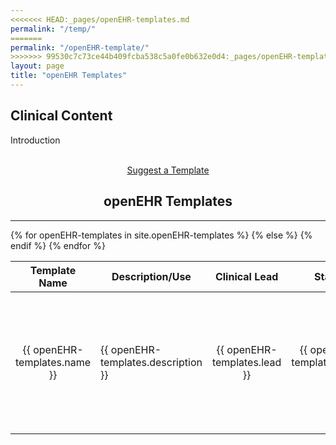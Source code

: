```yaml
---
<<<<<<< HEAD:_pages/openEHR-templates.md
permalink: "/temp/"
=======
permalink: "/openEHR-template/"
>>>>>>> 99530c7c73ce44b409fcba538c5a0fe0b632e0d4:_pages/openEHR-template.md
layout: page
title: "openEHR Templates"
---
```


<section class="bg-primary text-white" id="about">
      <div class="container text-center">
        <h2 class="mb-4">Clinical Content</h2>
        <p align="left">Introduction</p><br>
		<center><a class="btn btn-light btn-xl" href="mailto:info@apperta.org">Suggest a Template</a></center>
</div>
</section>

<section id="openEHR-templatess">
      <div class="container">
        <div class="row">
          <div class="col-lg-12">
            <center><h2 class="section-heading">openEHR Templates</h2>
            <hr class="my-4"></center>
  	<div style="overflow-x:auto;">	
         <table id="project" class="table table-striped table-bordered display responsive no-wrap" style="width:100%">
        <thead>
            <tr>
                <th>Template Name</th>
                <th>Description/Use</th>
                <th>Clinical Lead</th>
				<th>Status</th>
                <th>CKM Link</th>
                <th><i class="fab fa-github"></i> Git Location</th>
                <th>Key Words</th>
            </tr>
        </thead>
        <tbody>
        {% for openEHR-templates in site.openEHR-templates %}
            <tr>
                <td style="text-align:center; vertical-align:middle">{{ openEHR-templates.name }}</td>
                <td><p>{{ openEHR-templates.description }}</p></td>
                <td style="text-align:center; vertical-align:middle">{{ openEHR-templates.lead }}</td>    
            <td style="text-align:center; vertical-align:middle">{{ openEHR-templates.status }}</td>  
                <td style="text-align:center; vertical-align:middle">
                {% if openEHR-templates.ckm == null %}
                {% else %}
                {% if openEHR-templates.ckm contains 'http' %}  
                <a href="{{ openEHR-templates.ckm }}" target="_blank"><i class="fas fa-globe fa-2x"></i></a>
                {% else %} 
                <a href="{{ openEHR-templates.ckm }}"><i class="fas fa-globe fa-2x"></i></a>
                {% endif %}
                {% endif %}
                </td>
                <td style="text-align:center; vertical-align:middle">
                {% if openEHR-templates.git == null %}
                </td>
                {% else %}
                <a href="{{ openEHR-templates.git }}" target="_blank"><i class="fab fa-github fa-2x"></i></a>
                {% endif %}
                </td>
                <td>{{ openEHR-templates.keywords }}</td>
            </tr>
        {% endfor %}
    </tbody>
</table>
</div>        
      </div>
	  </div>
	  </div>
    </section>
